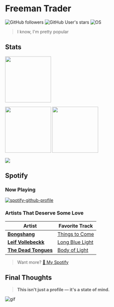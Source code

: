 # Freeman Trader

![GitHub followers](https://img.shields.io/github/followers/Freeman-Trader?style=auto)
![GitHub User's stars](https://img.shields.io/github/stars/Freeman-Trader?style=auto)
![OS](https://img.shields.io/badge/OS-Linux-black?logo=linux&style=auto)

> I know, I'm pretty popular

## Stats

<p align="left">
    <img src="https://github-profile-summary-cards.vercel.app/api/cards/profile-details?username=Freeman-Trader&theme=github_dark" height="150"/>
</p>
<p align="left">
    <img src="https://github-profile-summary-cards.vercel.app/api/cards/most-commit-language?username=Freeman-Trader&theme=github_dark" height="150"/>
    <img src="https://github-profile-summary-cards.vercel.app/api/cards/stats?username=Freeman-Trader&theme=github_dark" height="150"/>
</p>
<p align="left">
    <img src="https://leetcard.jacoblin.cool/Freeman-Trader?theme=dark&ext=heatmap"/>
</p>

## Spotify

### Now Playing

[![spotify-github-profile](https://spotify-github-profile.kittinanx.com/api/view?uid=12185750730&cover_image=true&theme=novatorem&show_offline=true&background_color=121212&interchange=false&bar_color=53b14f&bar_color_cover=false)](https://spotify-github-profile.kittinanx.com/api/view?uid=12185750730&redirect=true)

### Artists That Deserve Some Love

| Artist                                                                                                   | Favorite Track                                                                               |
|----------------------------------------------------------------------------------------------------------|----------------------------------------------------------------------------------------------|
| [**Bongshang**](https://open.spotify.com/artist/79lBbsi6vxKG31ziKDvjYj?si=HSRAO5b4QBqkT27D20xoxA)        | [Things to Come](https://open.spotify.com/track/1YNIE2XkG5p4ekG3uy7ckN?si=aa08f5101f3c4cc6)  |
| [**Leif Vollebeckk**](https://open.spotify.com/artist/3jzXlBF2157k4exx7idecs?si=q0Y6TE4nSXuVlo0OFvZ-3w)  | [Long Blue Light](https://open.spotify.com/track/4HOKq0bN93FsAhtZ5Wdq3y?si=9d4c8c7e494e46fd) |
| [**The Dead Tongues**](https://open.spotify.com/artist/5nM5pj6cEIkzCkwBJZibHK?si=Xuk4Kk_US1Ot15XXG2RufA) | [Body of Light](https://open.spotify.com/track/1mEWFvuJVPulB1DqZgKiz9?si=d62b0290b2224c6c)   |

> Want more? [📡 My Spotify](https://open.spotify.com/user/12185750730?si=83ce01002a6d4a06)

## Final Thoughts

> **This isn't just a profile — it's a state of mind.**

![gif](washington.gif)

<!-- Optional extras for later -->

<!--
![GitHub Stats](https://github-readme-stats.vercel.app/api?username=Freeman-Trader&show_icons=true&theme=tokyonight)
![GitHub Streak](https://github-readme-streak-stats.herokuapp.com/?user=Freeman-Trader&theme=tokyonight)
![GitHub Trophies](https://github-profile-trophy.vercel.app/?username=Freeman-Trader&theme=tokyonight&row=2&column=4)
-->
